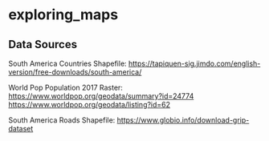 # exploring_maps

## **Data Sources**
South America Countries Shapefile: https://tapiquen-sig.jimdo.com/english-version/free-downloads/south-america/

World Pop Population 2017 Raster: https://www.worldpop.org/geodata/summary?id=24774
https://www.worldpop.org/geodata/listing?id=62

South America Roads Shapefile: https://www.globio.info/download-grip-dataset
